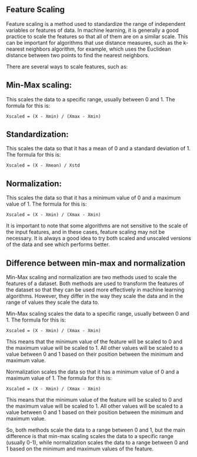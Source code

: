 ## Feature Scaling

Feature scaling is a method used to standardize the range of independent variables or features of data. In machine learning, it is generally a good practice to scale the features so that all of them are on a similar scale. This can be important for algorithms that use distance measures, such as the k-nearest neighbors algorithm, for example, which uses the Euclidean distance between two points to find the nearest neighbors.

There are several ways to scale features, such as:

## Min-Max scaling:

This scales the data to a specific range, usually between 0 and 1. The formula for this is:

```
Xscaled = (X - Xmin) / (Xmax - Xmin)
```

## Standardization:

This scales the data so that it has a mean of 0 and a standard deviation of 1. The formula for this is:

```
Xscaled = (X - Xmean) / Xstd
```

## Normalization:

This scales the data so that it has a minimum value of 0 and a maximum value of 1. The formula for this is:

```
Xscaled = (X - Xmin) / (Xmax - Xmin)
```

It is important to note that some algorithms are not sensitive to the scale of the input features, and in these cases, feature scaling may not be necessary. It is always a good idea to try both scaled and unscaled versions of the data and see which performs better.

## Difference between min-max and normalization

Min-Max scaling and normalization are two methods used to scale the features of a dataset. Both methods are used to transform the features of the dataset so that they can be used more effectively in machine learning algorithms. However, they differ in the way they scale the data and in the range of values they scale the data to.

Min-Max scaling scales the data to a specific range, usually between 0 and 1. The formula for this is:

```
Xscaled = (X - Xmin) / (Xmax - Xmin)
```

This means that the minimum value of the feature will be scaled to 0 and the maximum value will be scaled to 1. All other values will be scaled to a value between 0 and 1 based on their position between the minimum and maximum value.

Normalization scales the data so that it has a minimum value of 0 and a maximum value of 1. The formula for this is:

```
Xscaled = (X - Xmin) / (Xmax - Xmin)
```

This means that the minimum value of the feature will be scaled to 0 and the maximum value will be scaled to 1. All other values will be scaled to a value between 0 and 1 based on their position between the minimum and maximum value.

So, both methods scale the data to a range between 0 and 1, but the main difference is that min-max scaling scales the data to a specific range (usually 0-1), while normalization scales the data to a range between 0 and 1 based on the minimum and maximum values of the feature.
